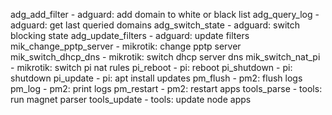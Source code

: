 adg_add_filter - adguard: add domain to white or black list
adg_query_log - adguard: get last queried domains
adg_switch_state - adguard: switch blocking state
adg_update_filters - adguard: update filters
mik_change_pptp_server - mikrotik: change pptp server
mik_switch_dhcp_dns - mikrotik: switch dhcp server dns
mik_switch_nat_pi - mikrotik: switch pi nat rules
pi_reboot - pi: reboot
pi_shutdown - pi: shutdown
pi_update - pi: apt install updates
pm_flush - pm2: flush logs
pm_log - pm2: print logs
pm_restart - pm2: restart apps
tools_parse - tools: run magnet parser
tools_update - tools: update node apps
